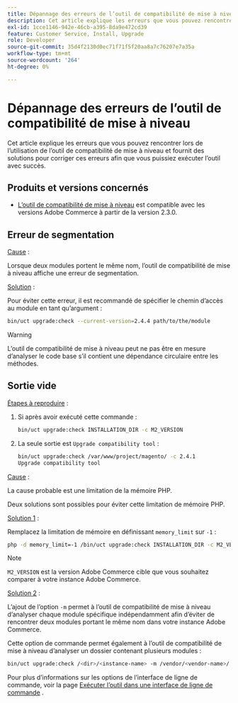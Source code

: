 ```yaml
---
title: Dépannage des erreurs de l’outil de compatibilité de mise à niveau
description: Cet article explique les erreurs que vous pouvez rencontrer lors de l’utilisation de l’outil de compatibilité de mise à niveau et fournit des solutions pour corriger ces erreurs afin que vous puissiez exécuter l’outil avec succès.
exl-id: 1cce1146-942e-46cb-a395-8da9e472cd39
feature: Customer Service, Install, Upgrade
role: Developer
source-git-commit: 35d4f2130d0ec71f71f5f20aa8a7c76207e7a35a
workflow-type: tm+mt
source-wordcount: '264'
ht-degree: 0%

---
```


# Dépannage des erreurs de l’outil de compatibilité de mise à niveau

Cet article explique les erreurs que vous pouvez rencontrer lors de l’utilisation de l’outil de compatibilité de mise à niveau et fournit des solutions pour corriger ces erreurs afin que vous puissiez exécuter l’outil avec succès.

## Produits et versions concernés

* [L’outil de compatibilité de mise à niveau](https://experienceleague.adobe.com/docs/commerce-operations/upgrade-guide/upgrade-compatibility-tool/overview.html) est compatible avec les versions Adobe Commerce à partir de la version 2.3.0.

## Erreur de segmentation

<u>Cause</u> :

Lorsque deux modules portent le même nom, l’outil de compatibilité de mise à niveau affiche une erreur de segmentation.

<u>Solution</u> :

Pour éviter cette erreur, il est recommandé de spécifier le chemin d’accès au module en tant qu’argument :

```bash
bin/uct upgrade:check --current-version=2.4.4 path/to/the/module
```

>[!WARNING]
>
> L’outil de compatibilité de mise à niveau peut ne pas être en mesure d’analyser le code base s’il contient une dépendance circulaire entre les méthodes.

## Sortie vide

<u>Étapes à reproduire</u> :

1. Si après avoir exécuté cette commande :

   ```bash
   bin/uct upgrade:check INSTALLATION_DIR -c M2_VERSION
   ```

1. La seule sortie est `Upgrade compatibility tool` :

   ```bash
   bin/uct upgrade:check /var/www/project/magento/ -c 2.4.1
   Upgrade compatibility tool
   ```

<u>Cause</u> :

La cause probable est une limitation de la mémoire PHP.

Deux solutions sont possibles pour éviter cette limitation de mémoire PHP.

<u>Solution 1</u> :

Remplacez la limitation de mémoire en définissant `memory_limit` sur `-1` :

```bash
php -d memory_limit=-1 /bin/uct upgrade:check INSTALLATION_DIR -c M2_VERSION
```

>[!NOTE]
>
> `M2_VERSION` est la version Adobe Commerce cible que vous souhaitez comparer à votre instance Adobe Commerce.

<u>Solution 2</u> :

L’ajout de l’option `-m` permet à l’outil de compatibilité de mise à niveau d’analyser chaque module spécifique indépendamment afin d’éviter de rencontrer deux modules portant le même nom dans votre instance Adobe Commerce.

Cette option de commande permet également à l’outil de compatibilité de mise à niveau d’analyser un dossier contenant plusieurs modules :

```bash
bin/uct upgrade:check /<dir>/<instance-name> -m /vendor/<vendor-name>/
```

Pour plus d’informations sur les options de l’interface de ligne de commande, voir la page [Exécuter l’outil dans une interface de ligne de commande](https://experienceleague.adobe.com/docs/commerce-operations/upgrade-guide/upgrade-compatibility-tool/use-upgrade-compatibility-tool/run.html) .
